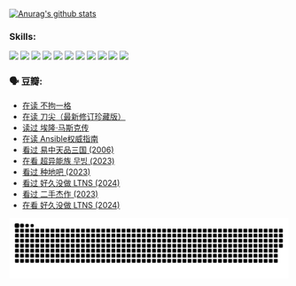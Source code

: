 
[![Anurag's github stats](https://github-readme-stats.vercel.app/api?username=w940853815)](https://github.com/anuraghazra/github-readme-stats)

### Skills:

<code><img height="32" src="https://cdn.jsdelivr.net/npm/simple-icons@v5/icons/python.svg"></code>
<code><img height="32" src="https://cdn.jsdelivr.net/npm/simple-icons@v5/icons/javascript.svg"></code>
<code><img height="32" src="https://cdn.jsdelivr.net/npm/simple-icons@v5/icons/django.svg"></code>
<code><img height="32" src="https://cdn.jsdelivr.net/npm/simple-icons@v5/icons/flask.svg"></code>
<code><img height="32" src="https://cdn.jsdelivr.net/npm/simple-icons@v5/icons/vuetify.svg"></code>
<code><img height="32" src="https://cdn.jsdelivr.net/npm/simple-icons@v5/icons/git.svg"></code>
<code><img height="32" src="https://cdn.jsdelivr.net/npm/simple-icons@v5/icons/docker.svg"></code>
<code><img height="32" src="https://cdn.jsdelivr.net/npm/simple-icons@v5/icons/postgresql.svg"></code>
<code><img height="32" src="https://cdn.jsdelivr.net/npm/simple-icons@v5/icons/elasticsearch.svg"></code>
<code><img height="32" src="https://cdn.jsdelivr.net/npm/simple-icons@v5/icons/macos.svg"></code>
<code><img height="32" src="https://cdn.jsdelivr.net/npm/simple-icons@v5/icons/linux.svg"></code>

### 🗣 豆瓣:

<!-- DOUBAN-ACTIVITIES:START -->
- [在读 不拘一格](https://www.douban.com/people/136069238/status/4541712161/?_i=09756002)
- [在读 刀尖（最新修订珍藏版）](https://www.douban.com/people/136069238/status/4541711339/?_i=09756002)
- [读过 埃隆·马斯克传](https://www.douban.com/people/136069238/status/4541710351/?_i=09756002)
- [在读 Ansible权威指南](https://www.douban.com/people/136069238/status/4539151450/?_i=09756002)
- [看过 易中天品三国‎ (2006)](https://www.douban.com/people/136069238/status/4529910812/?_i=09756002)
- [在看 超异能族 무빙‎ (2023)](https://www.douban.com/people/136069238/status/4527291077/?_i=09756003)
- [看过 种地吧‎ (2023)](https://www.douban.com/people/136069238/status/4527289637/?_i=09756003)
- [看过 好久没做 LTNS‎ (2024)](https://www.douban.com/people/136069238/status/4527289515/?_i=09756003)
- [看过 二手杰作‎ (2023)](https://www.douban.com/people/136069238/status/4522502716/?_i=09756003)
- [在看 好久没做 LTNS‎ (2024)](https://www.douban.com/people/136069238/status/4521969883/?_i=09756003)
<!-- DOUBAN-ACTIVITIES:END -->


![Snake animation](https://raw.githubusercontent.com/w940853815/w940853815/output/github-contribution-grid-snake.svg)

<!--
**w940853815/w940853815** is a ✨ _special_ ✨ repository because its `README.md` (this file) appears on your GitHub profile.

Here are some ideas to get you started:

- 🔭 I’m currently working on ...
- 🌱 I’m currently learning ...
- 👯 I’m looking to collaborate on ...
- 🤔 I’m looking for help with ...
- 💬 Ask me about ...
- 📫 How to reach me: ...
- 😄 Pronouns: ...
- ⚡ Fun fact: ...
-->
